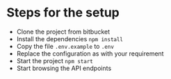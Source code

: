 # Steps for the setup
- Clone the project from bitbucket
- Install the dependencies ```npm install```
- Copy the file ```.env.example``` to ```.env```
- Replace the configuration as with your requirement
- Start the project ```npm start```
- Start browsing the API endpoints